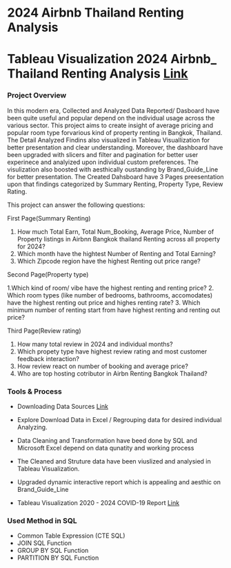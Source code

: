 # 2024 Airbnb Thailand Renting Analysis

# Tableau Visualization 2024 Airbnb_ Thailand Renting Analysis [Link](https://public.tableau.com/app/profile/win.maw.oo/viz/Airbnb_17258292430380/PropertyAnalysis)

### Project Overview

In this modern era, Collected and Analyzed Data Reported/ Dasboard have been quite useful and popular depend on the individual usage across the various sector. This project aims to create insight of average pricing and popular room type forvarious kind of property renting in Bangkok, Thailand. The Detail Analyzed Findins also visualized in Tableau Visuallization for better presentation and clear understanding. Moreover, the dashboard have been upgraded with slicers and filter and pagination for better user experinece and analyized upon individual custom preferences. The visulization also boosted with aesthically oustanding by Brand_Guide_Line for better presentation. The Created Dahsboard have 3 Pages preesentation upon that findings categorized by Summary Renting, Property Type, Review Rating.

This project can answer the following questions:

First Page(Summary Renting)

1. How much Total Earn, Total Num_Booking, Average Price, Number of Property listings in Airbnn Bangkok thailand Renting across all property for 2024?
2. Which month have the hightest Number of Renting and Total Earning?
3. Which Zipcode region have the highest Renting out price range?

Second Page(Property type)

1.Which kind of room/ vibe have the highest renting and renting price?
2. Which room types (like number of bedrooms, bathrooms, accomodates) have the highest renting out price and highes renting rate?
3. Which minimum number of renting start from have highest renting and renting out price?

Third Page(Review rating)

1. How many total review in 2024 and individual months?
2. Which propety type have highest review rating and most customer feedback interaction?
3. How review react on number of booking and average price?
4. Who are top hosting cotributor in Airbn Renting Bangkok Thailand?

### Tools & Process

- Downloading Data Sources [Link](hhttps://insideairbnb.com/get-the-data/)
- Explore Download Data in Excel / Regrouping data for desired individual Analyzing.

- Data Cleaning and Transformation have beed done by SQL and Microsoft Excel depend on    data qunatity and working process
- The Cleaned and Struture data have been viuslized and analysied in Tableau Visualization.
- Upgraded dynamic interactive report which is appealing and aesthic on Brand_Guide_Line
- Tableau Visualization 2020 - 2024 COVID-19 Report [Link](https://public.tableau.com/app/profile/win.maw.oo/viz/Airbnb_17258292430380/PropertyAnalysis)

### Used Method in SQL 

- Common Table Expression (CTE SQL)
- JOIN SQL Function
- GROUP BY SQL Function
- PARTITION BY SQL Function
